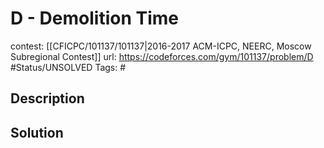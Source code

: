 # D - Demolition Time

contest: [[CFICPC/101137/101137|2016-2017 ACM-ICPC, NEERC, Moscow Subregional Contest]]
url: https://codeforces.com/gym/101137/problem/D
#Status/UNSOLVED
Tags: #

## Description

## Solution

